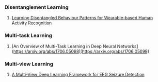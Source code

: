 ### Disentanglement Learning
1. [Learning Disentangled Behaviour Patterns for Wearable-based Human Activity Recognition](https://dl.acm.org/doi/abs/10.1145/3517252)


### Multi-task Learning
1. [An Overview of Multi-Task Learning in Deep Neural Networks](https://arxiv.org/abs/1706.05098](https://arxiv.org/abs/1706.05098)


### Multi-view Learning
1. [A Multi-View Deep Learning Framework for EEG Seizure Detection](https://ieeexplore.ieee.org/abstract/document/8470079)
